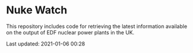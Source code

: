 # Nuke Watch

This repository includes code for retrieving the latest information available on the output of EDF nuclear power plants in the UK.

Last updated: 2021-01-06 00:28